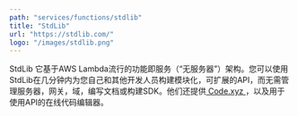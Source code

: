 ```yaml
---
path: "services/functions/stdlib"
title: "StdLib"
url: "https://stdlib.com/"
logo: "/images/stdlib.png"
---
```


StdLib 它基于AWS Lambda流行的功能即服务（“无服务器”）架构。您可以使用StdLib在几分钟内为您自己和其他开发人员构建模块化，可扩展的API，而无需管理服务器，网关，域，编写文档或构建SDK。他们还提供<a href="https:code.xyz"> Code.xyz <a>，以及用于使用API​​的在线代码编辑器。